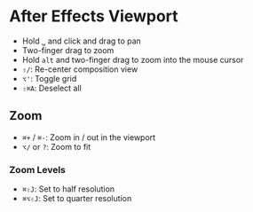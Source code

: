 # After Effects Viewport

- Hold `␣` and click and drag to pan
- Two-finger drag to zoom
- Hold `alt` and two-finger drag to zoom into the mouse cursor
- `⇧/`: Re-center composition view
- `⌥'`: Toggle grid
- `⇧⌘A`: Deselect all

## Zoom

- `⌘+` / `⌘-`: Zoom in / out in the viewport
- `⌥/` or `?`: Zoom to fit

### Zoom Levels

- `⌘⇧J`: Set to half resolution
- `⌘⌥⇧J`: Set to quarter resolution
